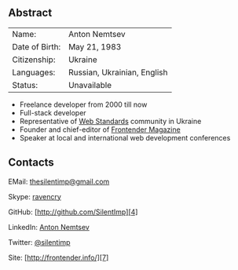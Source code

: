 ## Abstract

<table>
  <tbody>
    <tr>
      <td>Name:</td>
      <td>Anton Nemtsev</td>
    </tr>
    <tr>
      <td>Date of Birth:</td>
      <td>May 21, 1983</td>
    </tr>
    <tr>
      <td>Citizenship:</td>
      <td>Ukraine</td>
    </tr>
    <tr>
      <td>Languages:</td>
      <td>Russian, Ukrainian, English</td>
    </tr>
    <tr>
      <td>Status:</td>
      <td>Unavailable</td>
    </tr>  
  </tbody>
</table>


* Freelance developer from 2000 till now
* Full-stack developer
* Representative of [Web Standards][8] community in Ukraine
* Founder and chief-editor of [Frontender Magazine][9]
* Speaker at local and international web development conferences


## Contacts

EMail:  [thesilentimp@gmail.com][2]

Skype:  [ravencry][3]

GitHub: [http://github.com/SilentImp][4]

LinkedIn: [Anton Nemtsev][5]

Twitter:  [@silentimp][6]

Site: [http://frontender.info/][7]

[2]: mailto:thesilentimp@gmail.com
[3]: skype:ravencry?call
[4]: http://github.com/SilentImp
[5]: http://ua.linkedin.com/pub/anton-nemtsev/3/b1/592/
[6]: http://twitter.com/silentimp
[7]: http://frontender.info/
[8]: http://web-standards.ru/editors/
[9]: https://frontender.info/
